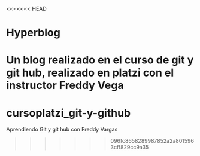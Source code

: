 <<<<<<< HEAD
# Hyperblog
Un blog realizado en el curso de git y git hub, realizado en platzi con el instructor Freddy Vega 
=======
# cursoplatzi_git-y-github
Aprendiendo Git y git hub con Freddy Vargas
>>>>>>> 096fc8658289987852a2a8015963cff829cc9a35
